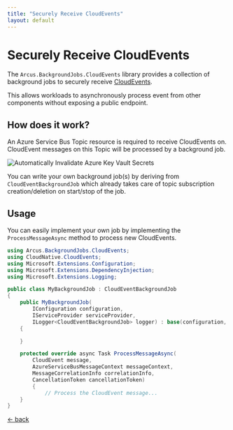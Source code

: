 ```yaml
---
title: "Securely Receive CloudEvents"
layout: default
---
```


# Securely Receive CloudEvents

The `Arcus.BackgroundJobs.CloudEvents` library provides a collection of background jobs to securely receive [CloudEvents](https://github.com/cloudevents/spec).

This allows workloads to asynchronously process event from other components without exposing a public endpoint.

## How does it work?

An Azure Service Bus Topic resource is required to receive CloudEvents on. CloudEvent messages on this Topic will be processed by a background job.

![Automatically Invalidate Azure Key Vault Secrets](/media/CloudEvents-Job.png)

You can write your own background job(s) by deriving from `CloudEventBackgroundJob` which already takes care of topic subscription creation/deletion on start/stop of the job.

## Usage

You can easily implement your own job by implementing the `ProcessMessageAsync` method to process new CloudEvents.


```csharp
using Arcus.BackgroundJobs.CloudEvents;
using CloudNative.CloudEvents;
using Microsoft.Extensions.Configuration;
using Microsoft.Extensions.DependencyInjection;
using Microsoft.Extensions.Logging;

public class MyBackgroundJob : CloudEventBackgroundJob
{
    public MyBackgroundJob(
        IConfiguration configuration,
        IServiceProvider serviceProvider,
        ILogger<CloudEventBackgroundJob> logger) : base(configuration, serviceProvider, logger)
    {

    }

    protected override async Task ProcessMessageAsync(
        CloudEvent message,
        AzureServiceBusMessageContext messageContext,
        MessageCorrelationInfo correlationInfo,
        CancellationToken cancellationToken)
        {
            // Process the CloudEvent message...
    }
}
```

[&larr; back](/)
